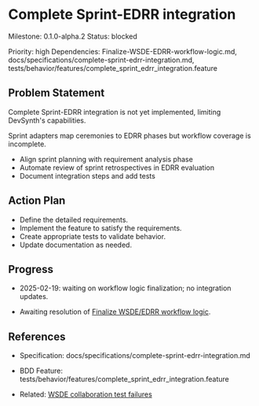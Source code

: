 # Complete Sprint-EDRR integration
Milestone: 0.1.0-alpha.2
Status: blocked

Priority: high
Dependencies: Finalize-WSDE-EDRR-workflow-logic.md, docs/specifications/complete-sprint-edrr-integration.md, tests/behavior/features/complete_sprint_edrr_integration.feature

## Problem Statement
Complete Sprint-EDRR integration is not yet implemented, limiting DevSynth's capabilities.



Sprint adapters map ceremonies to EDRR phases but workflow coverage is incomplete.

- Align sprint planning with requirement analysis phase
- Automate review of sprint retrospectives in EDRR evaluation
- Document integration steps and add tests

## Action Plan
- Define the detailed requirements.
- Implement the feature to satisfy the requirements.
- Create appropriate tests to validate behavior.
- Update documentation as needed.

## Progress
- 2025-02-19: waiting on workflow logic finalization; no integration updates.

- Awaiting resolution of [Finalize WSDE/EDRR workflow logic](Finalize-WSDE-EDRR-workflow-logic.md).

## References
- Specification: docs/specifications/complete-sprint-edrr-integration.md
- BDD Feature: tests/behavior/features/complete_sprint_edrr_integration.feature

- Related: [WSDE collaboration test failures](archived/WSDE-collaboration-test-failures.md)
